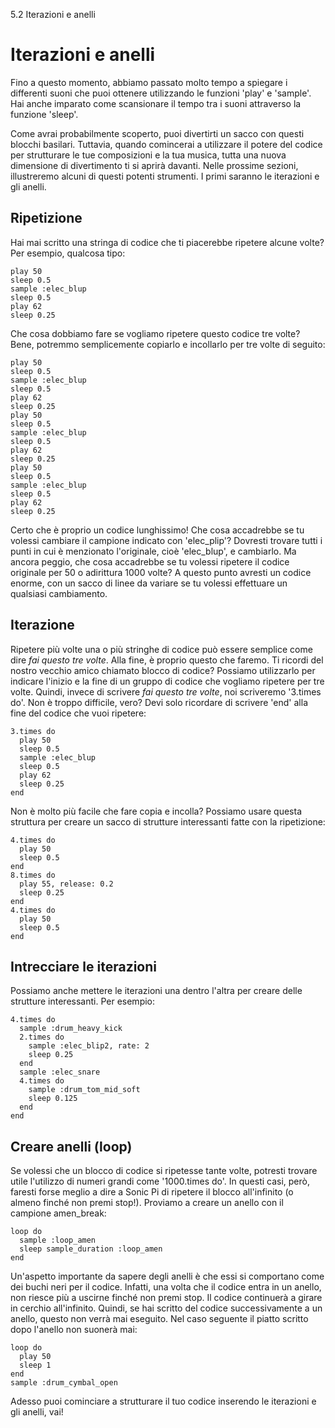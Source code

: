 5.2 Iterazioni e anelli

# Iterazioni e anelli

Fino a questo momento, abbiamo passato molto tempo a spiegare i differenti suoni che puoi ottenere utilizzando le funzioni 'play' e 'sample'. Hai anche imparato come scansionare il tempo tra i suoni attraverso la funzione 'sleep'.

Come avrai probabilmente scoperto, puoi divertirti un sacco con questi blocchi basilari. Tuttavia, quando comincerai a utilizzare il potere del codice per strutturare le tue composizioni e la tua musica, tutta una nuova dimensione di divertimento ti si aprirà davanti. Nelle prossime sezioni, illustreremo alcuni di questi potenti strumenti. I primi saranno le iterazioni e gli anelli.

## Ripetizione

Hai mai scritto una stringa di codice che ti piacerebbe ripetere alcune volte? Per esempio, qualcosa tipo:

```
play 50
sleep 0.5
sample :elec_blup
sleep 0.5
play 62
sleep 0.25
```

Che cosa dobbiamo fare se vogliamo ripetere questo codice tre volte? Bene, potremmo semplicemente copiarlo e incollarlo per tre volte di seguito:

```
play 50
sleep 0.5
sample :elec_blup
sleep 0.5
play 62
sleep 0.25
play 50
sleep 0.5
sample :elec_blup
sleep 0.5
play 62
sleep 0.25
play 50
sleep 0.5
sample :elec_blup
sleep 0.5
play 62
sleep 0.25
```

Certo che è proprio un codice lunghissimo! Che cosa accadrebbe se tu volessi cambiare il campione indicato con 'elec_plip'? Dovresti trovare tutti i punti in cui è menzionato l'originale, cioè 'elec_blup', e cambiarlo. Ma ancora peggio, che cosa accadrebbe se tu volessi ripetere il codice originale per 50 o adirittura 1000 volte? A questo punto avresti un codice enorme, con un sacco di linee da variare se tu volessi effettuare un qualsiasi cambiamento.

## Iterazione

Ripetere più volte una o più stringhe di codice può essere semplice come dire *fai questo tre volte*. Alla fine, è proprio questo che faremo. Ti ricordi del nostro vecchio amico chiamato blocco di codice? Possiamo utilizzarlo per indicare l'inizio e la fine di un gruppo di codice che vogliamo ripetere per tre volte. Quindi, invece di scrivere *fai questo tre volte*, noi scriveremo '3.times do'. Non è troppo difficile, vero? Devi solo ricordare di scrivere 'end' alla fine del codice che vuoi ripetere:

```
3.times do
  play 50
  sleep 0.5
  sample :elec_blup
  sleep 0.5
  play 62
  sleep 0.25
end
```

Non è molto più facile che fare copia e incolla? Possiamo usare questa struttura per creare un sacco di strutture interessanti fatte con la ripetizione:

```
4.times do
  play 50
  sleep 0.5
end
8.times do
  play 55, release: 0.2
  sleep 0.25
end
4.times do
  play 50
  sleep 0.5
end
```

## Intrecciare le iterazioni

Possiamo anche mettere le iterazioni una dentro l'altra per creare delle strutture interessanti. Per esempio:

```
4.times do
  sample :drum_heavy_kick
  2.times do
    sample :elec_blip2, rate: 2
    sleep 0.25
  end
  sample :elec_snare
  4.times do
    sample :drum_tom_mid_soft
    sleep 0.125
  end
end
```

## Creare anelli (loop)

Se volessi che un blocco di codice si ripetesse tante volte, potresti trovare utile l'utilizzo di numeri grandi come '1000.times do'. In questi casi, però, faresti forse meglio a dire a Sonic Pi di ripetere il blocco all'infinito (o almeno finché non premi stop!). Proviamo a creare un anello con il campione amen_break:

```
loop do
  sample :loop_amen
  sleep sample_duration :loop_amen
end
```

Un'aspetto importante da sapere degli anelli è che essi si comportano come dei buchi neri per il codice. Infatti, una volta che il codice entra in un anello, non riesce più a uscirne finché non premi stop. Il codice continuerà a girare in cerchio all'infinito. Quindi, se hai scritto del codice successivamente a un anello, questo non verrà mai eseguito. Nel caso seguente il piatto scritto dopo l'anello non suonerà mai:

```
loop do
  play 50
  sleep 1
end
sample :drum_cymbal_open
```

Adesso puoi cominciare a strutturare il tuo codice inserendo le iterazioni e gli anelli, vai!
